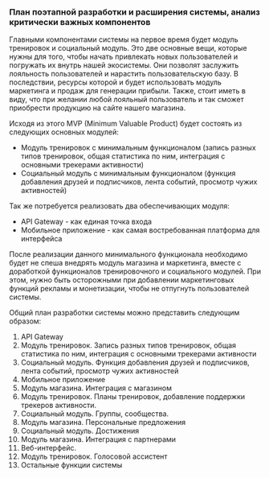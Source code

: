 ### План поэтапной разработки и расширения системы, анализ критически важных компонентов

Главными компонентами системы на первое время будет модуль тренировок и социальный модуль. Это две основные вещи, которые нужны для того, чтобы начать привлекать новых пользователей и погружать их внутрь нашей экосистемы. Они позволят заслужить лояльность пользователей и нарастить пользовательскую базу. В последствии, ресурсы которой и будет использовать модуль маркетинга и продаж для генерации прибыли. Также, стоит иметь в виду, что при желании любой лояльный пользователь и так сможет приобрести продукцию на сайте нашего магазина.

Исходя из этого MVP (Minimum Valuable Product) будет состоять из следующих основных модулей:
* Модуль тренировок с минимальным функционалом (запись разных типов тренировок, общая статистика по ним, интеграция с основными трекерами активности)
* Социальный модуль с минимальным функционалом (функция добавления друзей и подписчиков, лента событий, просмотр чужих активностей)

Так же потребуется реализовать два обеспечивающих модуля:
* API Gateway - как единая точка входа
* Мобильное приложение - как самая востребованная платформа для интерфейса

После реализации данного минимального функционала необходимо будет не спеша внедрять модуль магазина и маркетинга, вместе с доработкой функционалов тренировочного и социального модулей. При этом, нужно быть осторожными при добавлении маркетинговых функций рекламы и монетизации, чтобы не отпугнуть пользователей системы.

Общий план разработки системы можно представить следующим образом:

1. API Gateway
2. Модуль тренировок. Запись разных типов тренировок, общая статистика по ним, интеграция с основными трекерами активности
3. Социальный модуль. Функция добавления друзей и подписчиков, лента событий, просмотр чужих активностей
4. Мобильное приложение
5. Модуль магазина. Интеграция с магазином
6. Модуль тренировок. Планы тренировок, добавление поддержки трекеров активности.
7. Социальный модуль. Группы, сообщества.
8. Модуль магазина. Персональные предложения
9. Социальный модуль. Достижения
10. Модуль магазина. Интеграция с партнерами
11. Веб-интерфейс.
12. Модуль тренировок. Голосовой ассистент
13. Остальные функции системы



